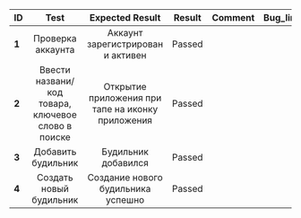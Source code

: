 ID | Test | Expected Result | Result | Comment | Bug_link
:--|:-------:|:--------------:|:-----:|:-----: | ---:
**1** | Проверка аккаунта | Аккаунт зарегистрирован и активен  | Passed |  |
**2** | Ввести названи/код товара, ключевое слово в поиске| Открытие приложения при тапе на иконку приложения | Passed | |
**3** | Добавить будильник | Будильник добавился | Passed | |
**4** | Создать новый будильник | Создание нового будильника успешно | Passed |

